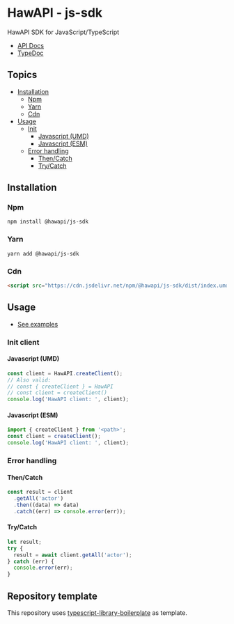 # HawAPI - js-sdk

HawAPI SDK for JavaScript/TypeScript

- [API Docs](https://hawapi.theproject.id/docs/)
- [TypeDoc](https://hawapi.github.io/js-sdk/v1/)

## Topics

- [Installation](#installation)
  - [Npm](#npm)
  - [Yarn](#yarn)
  - [Cdn](#cdn)
- [Usage](#usage)
  - [Init](#init-client)
    - [Javascript (UMD)](#javascript-umd)
    - [Javascript (ESM)](#javascript-esm)
  - [Error handling](#error-handling)
    - [Then/Catch](#thencatch)
    - [Try/Catch](#trycatch)

## Installation

### Npm

```
npm install @hawapi/js-sdk
```

### Yarn

```
yarn add @hawapi/js-sdk
```

### Cdn

```html
<script src="https://cdn.jsdelivr.net/npm/@hawapi/js-sdk/dist/index.umd.min.js"></script>
```

## Usage

- [See examples](./examples/)

### Init client

#### Javascript (UMD)

```js
const client = HawAPI.createClient();
// Also valid:
// const { createClient } = HawAPI
// const client = createClient()
console.log('HawAPI client: ', client);
```

#### Javascript (ESM)

```js
import { createClient } from '<path>';
const client = createClient();
console.log('HawAPI client: ', client);
```

### Error handling

#### Then/Catch

```js
const result = client
  .getAll('actor')
  .then((data) => data)
  .catch((err) => console.error(err));
```

#### Try/Catch

```js
let result;
try {
  result = await client.getAll('actor');
} catch (err) {
  console.error(err);
}
```

## Repository template

This repository uses [typescript-library-boilerplate](https://github.com/VitorLuizC/typescript-library-boilerplate) as template.

